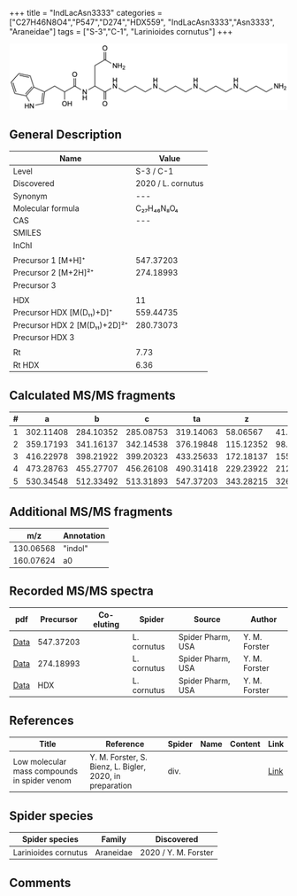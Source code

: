 +++
title = "IndLacAsn3333"
categories = ["C27H46N8O4","P547","D274","HDX559",
"IndLacAsn3333","Asn3333",
"Araneidae"]
tags = ["S-3","C-1",
"Larinioides cornutus"]
+++

![](/img/IndLacAsn3333.png)

## General Description

| Name                       | Value              |
|----------------------------|--------------------|
| Level                      | S-3 / C-1          |
| Discovered                 | 2020 / L. cornutus |
| Synonym                    | ---                |
| Molecular formula          | C₂₇H₄₆N₈O₄                   |
| CAS                        | ---                |
| SMILES |   |
| InChI  |   |
|                            |                    |
| Precursor 1 [M+H]⁺         | 547.37203                   |
| Precursor 2 [M+2H]²⁺       | 274.18993                   |
| Precursor 3                |                    |
|                            |                    |
| HDX                        | 11                   |
| Precursor HDX   [M(D₁₁)+D]⁺   | 559.44735                   |
| Precursor HDX 2 [M(D₁₁)+2D]²⁺ | 280.73073                   |
| Precursor HDX 3            |                    |
|                            |                    |
| Rt                         | 7.73                   |
| Rt HDX                     | 6.36                   |

## Calculated MS/MS fragments

| # | a         | b         | c         | ta        | z         | y         | tz        |
|---|-----------|-----------|-----------|-----------|-----------|-----------|-----------|
| 1 | 302.11408 | 284.10352 | 285.08753 | 319.14063 | 58.06567 | 41.03912 | 75.09222 |
| 2 | 359.17193 | 341.16137 | 342.14538 | 376.19848 | 115.12352 | 98.09697 | 132.15007 |
| 3 | 416.22978 | 398.21922 | 399.20323 | 433.25633 | 172.18137 | 155.15482 | 189.20792 |
| 4 | 473.28763 | 455.27707 | 456.26108 | 490.31418 | 229.23922 | 212.21267 | 246.26577 |
| 5 | 530.34548 | 512.33492 | 513.31893 | 547.37203 | 343.28215 | 326.25560 | 360.30870 |

## Additional MS/MS fragments

| m/z | Annotation |
|-----|------------|
| 130.06568  | "indol"    |
| 160.07624  | a0         |

## Recorded MS/MS spectra

| pdf                                             | Precursor | Co-eluting | Spider      | Source                       | Author        |
|-------------------------------------------------|-----------|------------|-------------|------------------------------|---------------|
| [Data](/pdf/L-cornutus/547_IndLacAsn3333_Lc.pdf) | 547.37203 |           | L. cornutus | Spider Pharm, USA | Y. M. Forster |
| [Data](/pdf/L-cornutus/547_IndLacAsn3333_Lc_2.pdf) | 274.18993 |           | L. cornutus | Spider Pharm, USA | Y. M. Forster |
| [Data](/pdf/L-cornutus/547_IndLacAsn3333_Lc_HDX.pdf) | HDX |           | L. cornutus | Spider Pharm, USA | Y. M. Forster |


## References

| Title | Reference | Spider | Name | Content | Link |
|-------|-----------|--------|------|---------|------|
| Low molecular mass compounds in spider venom      | Y. M. Forster, S. Bienz, L. Bigler, 2020, in preparation          | div.       |   |   | [Link](unknown) |

## Spider species

| Spider species     | Family     | Discovered           |
|--------------------|------------|----------------------|
| Larinioides cornutus | Araneidae | 2020 / Y. M. Forster |


## Comments